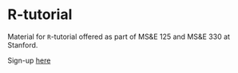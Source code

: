 # R-tutorial
Material for `R`-tutorial offered as part of MS&E 125 and MS&E 330 at Stanford.

Sign-up
[here](https://docs.google.com/spreadsheets/d/1eOBloU207AEbMDG48TnrPyZ3K3GVq5oyMbkLVT-5yLw/edit?usp=sharing)
